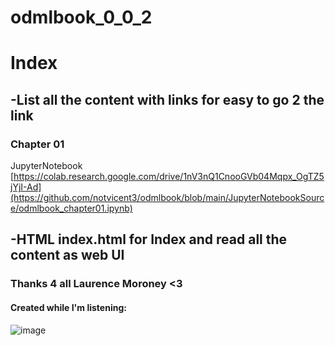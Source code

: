 # odmlbook_0_0_2

# Index
## -List all the content with links for easy to go 2 the link

### Chapter 01
JupyterNotebook  [https://colab.research.google.com/drive/1nV3nQ1CnooGVb04Mqpx_OgTZ5jYjI-Ad](https://github.com/notvicent3/odmlbook/blob/main/JupyterNotebookSource/odmlbook_chapter01.ipynb)


## -HTML index.html for Index and read all the content as web UI

### Thanks 4 all Laurence Moroney <3

#### Created while I'm listening:
![image](https://github.com/notvicent3/odmlbook/assets/132854638/d0f3ca07-ecf1-4a5d-b686-791a1bd2f620)

